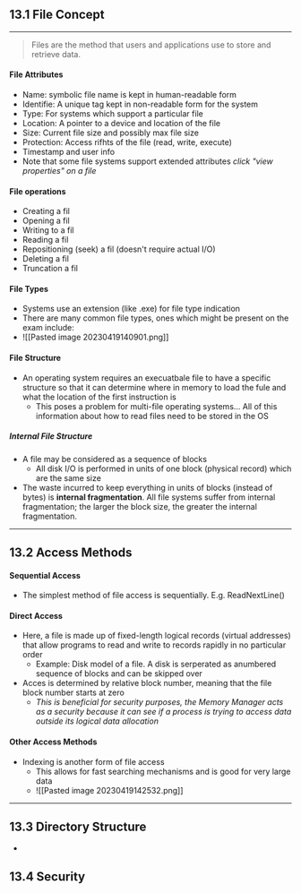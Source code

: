 ## 13.1 File Concept 
--- 
> Files are the method that users and applications use to store and retrieve data. 
#### File Attributes
- Name: symbolic file name is kept in human-readable form 
- Identifie: A unique tag kept in non-readable form for the system
- Type: For systems which support a particular file
- Location: A pointer to a device and location of the file
- Size: Current file size and possibly max file size
- Protection: Access rifhts of the file (read, write, execute)
- Timestamp and user info
- Note that some file systems support extended attributes *click "view properties" on a file*
#### File operations
- Creating a fil
- Opening a fil
- Writing to a fil
- Reading a fil
- Repositioning (seek) a fil (doesn't require actual I/O)
- Deleting a fil
- Truncation a fil 
#### File Types
- Systems use an extension (like .exe) for file type indication
- There are many common file types, ones which might be present on the exam include: 
- ![[Pasted image 20230419140901.png]]
#### File Structure
- An operating system requires an execuatbale file to have a specific structure so that it can determine where in memory to load the fule and what the location of the first instruction is
	- This poses a problem for multi-file operating systems... All of this information about how to read files need to be stored in the OS
##### Internal File Structure
- A file may be considered as a sequence of blocks
	- All disk I/O is performed in units of one block (physical record) which are the same size
- The waste incurred to keep everything in units of blocks (instead of bytes) is **internal fragmentation**. All file systems suffer from internal fragmentation; the larger the block size, the greater the internal fragmentation. 
---
## 13.2 Access Methods
#### Sequential Access
- The simplest method of file access is sequentially. E.g. ReadNextLine()
#### Direct Access
- Here, a file is made up of fixed-length logical records (virtual addresses) that allow programs to read and write to records rapidly in no particular order
	- Example: Disk model of a file. A disk is serperated as anumbered sequence of blocks and can be skipped over
- Acces is determined by relative block number, meaning that the file block number starts at zero 
	- *This is beneficial for security purposes, the Memory Manager acts as a security because it can see if a process is trying to access data outside its logical data allocation* 
#### Other Access Methods
- Indexing is another form of file access
	- This allows for fast searching mechanisms and is good for very large data
	- ![[Pasted image 20230419142532.png]]
---
## 13.3 Directory Structure 
- 
## 13.4 Security 
